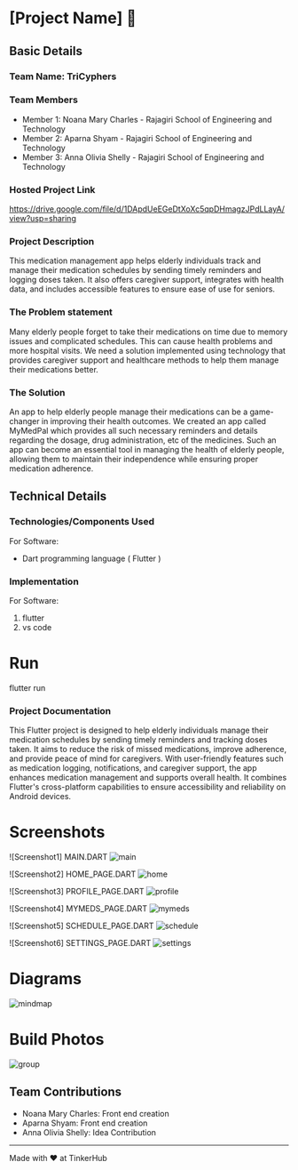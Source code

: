 # [Project Name] 🎯


## Basic Details
### Team Name: TriCyphers


### Team Members
- Member 1: Noana Mary Charles - Rajagiri School of Engineering and Technology
- Member 2: Aparna Shyam - Rajagiri School of Engineering and Technology
- Member 3: Anna Olivia Shelly - Rajagiri School of Engineering and Technology

### Hosted Project Link
https://drive.google.com/file/d/1DApdUeEGeDtXoXc5qpDHmagzJPdLLayA/view?usp=sharing

### Project Description
This medication management app helps elderly individuals track and manage their medication schedules by sending timely reminders and logging doses taken. It also offers caregiver support, integrates with health data, and includes accessible features to ensure ease of use for seniors.

### The Problem statement
Many elderly people forget to take their medications on time due to memory issues and complicated schedules. This can cause health problems and more hospital visits. We need a solution implemented using technology that provides caregiver support and healthcare methods to help them manage their medications better.

### The Solution
An app to help elderly people manage their medications can be a game-changer in improving their health outcomes. We created an app called MyMedPal which provides all such necessary reminders and details regarding the dosage, drug administration, etc of the medicines. Such an app can become an essential tool in managing the health of elderly people, allowing them to maintain their independence while ensuring proper medication adherence.

## Technical Details
### Technologies/Components Used
For Software:
- Dart programming language ( Flutter )

### Implementation
For Software:
1. flutter
2. vs code

# Run
flutter run

### Project Documentation
This Flutter project is designed to help elderly individuals manage their medication schedules by sending timely reminders and tracking doses taken. It aims to reduce the risk of missed medications, improve adherence, and provide peace of mind for caregivers. With user-friendly features such as medication logging, notifications, and caregiver support, the app enhances medication management and supports overall health. It combines Flutter's cross-platform capabilities to ensure accessibility and reliability on  Android devices.

# Screenshots
![Screenshot1]
MAIN.DART
![main](https://github.com/user-attachments/assets/f99711db-b7a5-4318-ac9d-505da63047a4)

![Screenshot2]
HOME_PAGE.DART
![home](https://github.com/user-attachments/assets/60a995a7-c323-4416-8671-a43429f170b2)

![Screenshot3]
PROFILE_PAGE.DART
![profile](https://github.com/user-attachments/assets/d7cebd92-0d01-4102-9b05-352c352a427f)

![Screenshot4]
MYMEDS_PAGE.DART
![mymeds](https://github.com/user-attachments/assets/b7365f35-e15b-4200-8196-4fa59802721d)

![Screenshot5]
SCHEDULE_PAGE.DART
![schedule](https://github.com/user-attachments/assets/63ff284d-3796-438f-bb2c-d0fb3d7fff5e)

![Screenshot6]
SETTINGS_PAGE.DART
![settings](https://github.com/user-attachments/assets/3f7187e5-53de-4956-9beb-40e2e68c5013)

# Diagrams
![mindmap](https://github.com/user-attachments/assets/d159ee97-13ca-4d72-8351-832204c3c70f)

# Build Photos
![group](https://github.com/user-attachments/assets/ffdd2a55-7d3b-4bd9-8ae5-a5f5552d61f7)

## Team Contributions
- Noana Mary Charles: Front end creation
- Aparna Shyam: Front end creation 
- Anna Olivia Shelly: Idea Contribution

---
Made with ❤️ at TinkerHub
